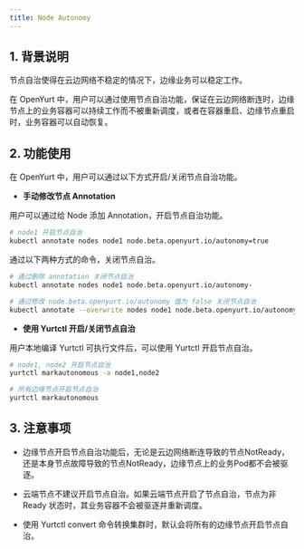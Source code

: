 ```yaml
---
title: Node Autonomy
---
```


## 1. 背景说明

节点自治使得在云边网络不稳定的情况下，边缘业务可以稳定工作。

在 OpenYurt 中，用户可以通过使用节点自治功能，保证在云边网络断连时，边缘节点上的业务容器可以持续工作而不被重新调度，或者在容器重启、边缘节点重启时，业务容器可以自动恢复。



## 2. 功能使用

在 OpenYurt 中，用户可以通过以下方式开启/关闭节点自治功能。



- **手动修改节点 Annotation**

用户可以通过给 Node 添加 Annotation，开启节点自治功能。

```bash
# node1 开启节点自治
kubectl annotate nodes node1 node.beta.openyurt.io/autonomy=true
```

通过以下两种方式的命令，关闭节点自治。

```bash
# 通过删除 annotation 关闭节点自治
kubectl annotate nodes node1 node.beta.openyurt.io/autonomy-

# 通过修改 node.beta.openyurt.io/autonomy 值为 false 关闭节点自治
kubectl annotate --overwrite nodes node1 node.beta.openyurt.io/autonomy=false
```



- **使用 Yurtctl 开启/关闭节点自治**

用户本地编译 Yurtctl 可执行文件后，可以使用 Yurtctl 开启节点自治。

```bash
# node1, node2 开启节点自治
yurtctl markautonomous -a node1,node2

# 所有边缘节点开启节点自治
yurtctl markautonomous
```



## 3. 注意事项

- 边缘节点开启节点自治功能后，无论是云边网络断连导致的节点NotReady，还是本身节点故障导致的节点NotReady，边缘节点上的业务Pod都不会被驱逐。
- 云端节点不建议开启节点自治。如果云端节点开启了节点自治，节点为非 Ready 状态时，其业务容器不会被驱逐并重新调度。

- 使用 Yurtctl convert 命令转换集群时，默认会将所有的边缘节点开启节点自治。